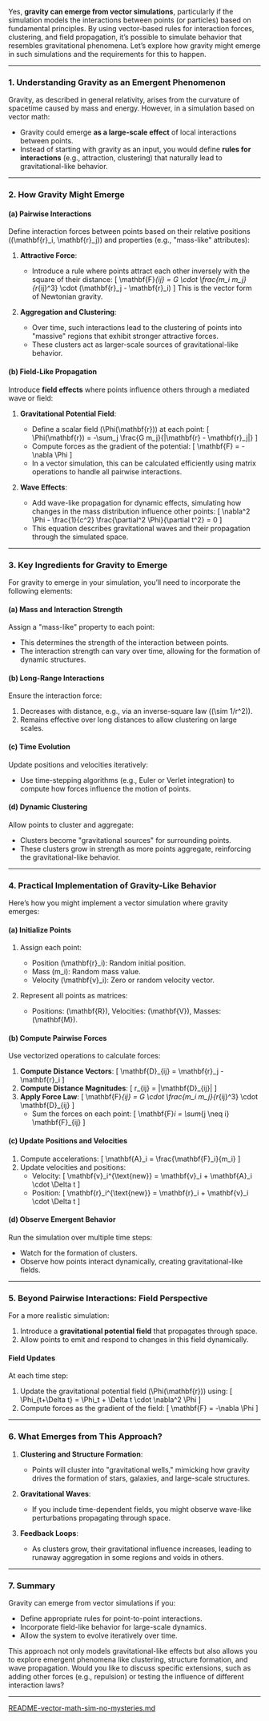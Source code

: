 Yes, **gravity can emerge from vector simulations**, particularly if the simulation models the interactions between points (or particles) based on fundamental principles. By using vector-based rules for interaction forces, clustering, and field propagation, it’s possible to simulate behavior that resembles gravitational phenomena. Let’s explore how gravity might emerge in such simulations and the requirements for this to happen.

---

### **1. Understanding Gravity as an Emergent Phenomenon**
Gravity, as described in general relativity, arises from the curvature of spacetime caused by mass and energy. However, in a simulation based on vector math:
- Gravity could emerge **as a large-scale effect** of local interactions between points.
- Instead of starting with gravity as an input, you would define **rules for interactions** (e.g., attraction, clustering) that naturally lead to gravitational-like behavior.

---

### **2. How Gravity Might Emerge**
#### (a) **Pairwise Interactions**
Define interaction forces between points based on their relative positions (\(\mathbf{r}_i, \mathbf{r}_j\)) and properties (e.g., "mass-like" attributes):
1. **Attractive Force**:
   - Introduce a rule where points attract each other inversely with the square of their distance:
     \[
     \mathbf{F}_{ij} = G \cdot \frac{m_i m_j}{r_{ij}^3} \cdot (\mathbf{r}_j - \mathbf{r}_i)
     \]
     This is the vector form of Newtonian gravity.

2. **Aggregation and Clustering**:
   - Over time, such interactions lead to the clustering of points into "massive" regions that exhibit stronger attractive forces.
   - These clusters act as larger-scale sources of gravitational-like behavior.

#### (b) **Field-Like Propagation**
Introduce **field effects** where points influence others through a mediated wave or field:
1. **Gravitational Potential Field**:
   - Define a scalar field \(\Phi(\mathbf{r})\) at each point:
     \[
     \Phi(\mathbf{r}) = -\sum_j \frac{G m_j}{|\mathbf{r} - \mathbf{r}_j|}
     \]
   - Compute forces as the gradient of the potential:
     \[
     \mathbf{F} = -\nabla \Phi
     \]
   - In a vector simulation, this can be calculated efficiently using matrix operations to handle all pairwise interactions.

2. **Wave Effects**:
   - Add wave-like propagation for dynamic effects, simulating how changes in the mass distribution influence other points:
     \[
     \nabla^2 \Phi - \frac{1}{c^2} \frac{\partial^2 \Phi}{\partial t^2} = 0
     \]
   - This equation describes gravitational waves and their propagation through the simulated space.

---

### **3. Key Ingredients for Gravity to Emerge**
For gravity to emerge in your simulation, you’ll need to incorporate the following elements:

#### (a) **Mass and Interaction Strength**
Assign a "mass-like" property to each point:
- This determines the strength of the interaction between points.
- The interaction strength can vary over time, allowing for the formation of dynamic structures.

#### (b) **Long-Range Interactions**
Ensure the interaction force:
1. Decreases with distance, e.g., via an inverse-square law (\(\sim 1/r^2\)).
2. Remains effective over long distances to allow clustering on large scales.

#### (c) **Time Evolution**
Update positions and velocities iteratively:
- Use time-stepping algorithms (e.g., Euler or Verlet integration) to compute how forces influence the motion of points.

#### (d) **Dynamic Clustering**
Allow points to cluster and aggregate:
- Clusters become "gravitational sources" for surrounding points.
- These clusters grow in strength as more points aggregate, reinforcing the gravitational-like behavior.

---

### **4. Practical Implementation of Gravity-Like Behavior**
Here’s how you might implement a vector simulation where gravity emerges:

#### **(a) Initialize Points**
1. Assign each point:
   - Position \(\mathbf{r}_i\): Random initial position.
   - Mass \(m_i\): Random mass value.
   - Velocity \(\mathbf{v}_i\): Zero or random velocity vector.

2. Represent all points as matrices:
   - Positions: \(\mathbf{R}\), Velocities: \(\mathbf{V}\), Masses: \(\mathbf{M}\).

#### **(b) Compute Pairwise Forces**
Use vectorized operations to calculate forces:
1. **Compute Distance Vectors**:
   \[
   \mathbf{D}_{ij} = \mathbf{r}_j - \mathbf{r}_i
   \]
2. **Compute Distance Magnitudes**:
   \[
   r_{ij} = \|\mathbf{D}_{ij}\|
   \]
3. **Apply Force Law**:
   \[
   \mathbf{F}_{ij} = G \cdot \frac{m_i m_j}{r_{ij}^3} \cdot \mathbf{D}_{ij}
   \]
   - Sum the forces on each point:
     \[
     \mathbf{F}_i = \sum_{j \neq i} \mathbf{F}_{ij}
     \]

#### **(c) Update Positions and Velocities**
1. Compute accelerations:
   \[
   \mathbf{A}_i = \frac{\mathbf{F}_i}{m_i}
   \]
2. Update velocities and positions:
   - Velocity:
     \[
     \mathbf{v}_i^{\text{new}} = \mathbf{v}_i + \mathbf{A}_i \cdot \Delta t
     \]
   - Position:
     \[
     \mathbf{r}_i^{\text{new}} = \mathbf{r}_i + \mathbf{v}_i \cdot \Delta t
     \]

#### **(d) Observe Emergent Behavior**
Run the simulation over multiple time steps:
- Watch for the formation of clusters.
- Observe how points interact dynamically, creating gravitational-like fields.

---

### **5. Beyond Pairwise Interactions: Field Perspective**
For a more realistic simulation:
1. Introduce a **gravitational potential field** that propagates through space.
2. Allow points to emit and respond to changes in this field dynamically.

#### Field Updates
At each time step:
1. Update the gravitational potential field \(\Phi(\mathbf{r})\) using:
   \[
   \Phi_{t+\Delta t} = \Phi_t + \Delta t \cdot \nabla^2 \Phi
   \]
2. Compute forces as the gradient of the field:
   \[
   \mathbf{F} = -\nabla \Phi
   \]

---

### **6. What Emerges from This Approach?**
1. **Clustering and Structure Formation**:
   - Points will cluster into "gravitational wells," mimicking how gravity drives the formation of stars, galaxies, and large-scale structures.

2. **Gravitational Waves**:
   - If you include time-dependent fields, you might observe wave-like perturbations propagating through space.

3. **Feedback Loops**:
   - As clusters grow, their gravitational influence increases, leading to runaway aggregation in some regions and voids in others.

---

### **7. Summary**
Gravity can emerge from vector simulations if you:
- Define appropriate rules for point-to-point interactions.
- Incorporate field-like behavior for large-scale dynamics.
- Allow the system to evolve iteratively over time.

This approach not only models gravitational-like effects but also allows you to explore emergent phenomena like clustering, structure formation, and wave propagation. Would you like to discuss specific extensions, such as adding other forces (e.g., repulsion) or testing the influence of different interaction laws?


---

[README-vector-math-sim-no-mysteries.md](https://t2m.io/MrN0Ctd)
